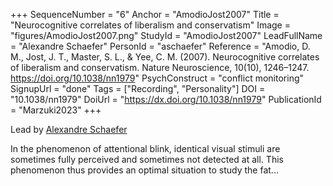+++
SequenceNumber = "6"
Anchor = "AmodioJost2007"
Title = "Neurocognitive correlates of liberalism and conservatism"
Image = "figures/AmodioJost2007.png"
StudyId = "AmodioJost2007"
LeadFullName = "Alexandre Schaefer"
PersonId = "aschaefer"
Reference = "Amodio, D. M., Jost, J. T., Master, S. L., & Yee, C. M. (2007). Neurocognitive correlates of liberalism and conservatism. Nature Neuroscience, 10(10), 1246–1247. https://doi.org/10.1038/nn1979"
PsychConstruct = "conflict monitoring"
SignupUrl = "done"
Tags = ["Recording", "Personality"]
DOI = "10.1038/nn1979"
DoiUrl = "https://dx.doi.org/10.1038/nn1979"
PublicationId = "Marzuki2023"
+++

Lead by [Alexandre Schaefer](/people/#aschaefer)

In the phenomenon of attentional blink, identical visual stimuli are sometimes fully perceived and sometimes not detected at all. This phenomenon thus provides an optimal situation to study the fat...
